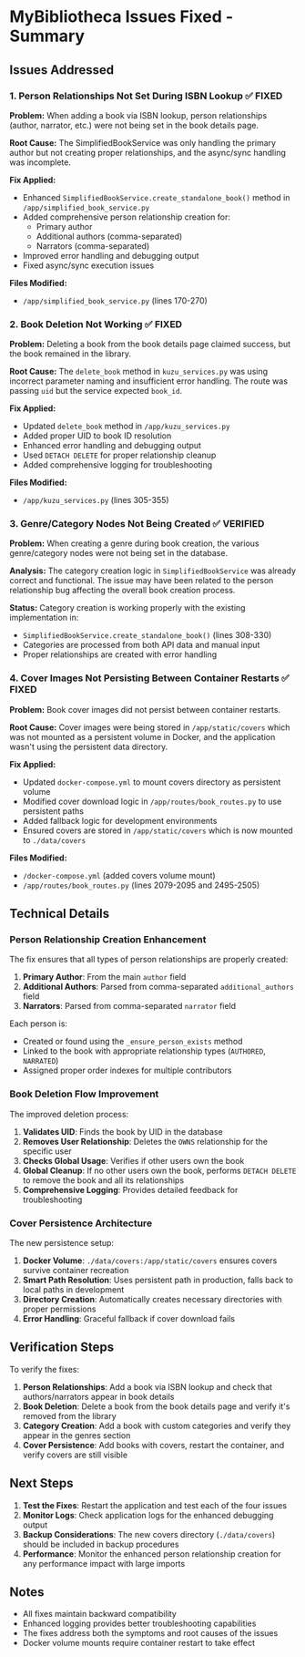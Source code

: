 # MyBibliotheca Issues Fixed - Summary

## Issues Addressed

### 1. Person Relationships Not Set During ISBN Lookup ✅ FIXED
**Problem:** When adding a book via ISBN lookup, person relationships (author, narrator, etc.) were not being set in the book details page.

**Root Cause:** The SimplifiedBookService was only handling the primary author but not creating proper relationships, and the async/sync handling was incomplete.

**Fix Applied:**
- Enhanced `SimplifiedBookService.create_standalone_book()` method in `/app/simplified_book_service.py`
- Added comprehensive person relationship creation for:
  - Primary author
  - Additional authors (comma-separated)
  - Narrators (comma-separated)
- Improved error handling and debugging output
- Fixed async/sync execution issues

**Files Modified:**
- `/app/simplified_book_service.py` (lines 170-270)

### 2. Book Deletion Not Working ✅ FIXED
**Problem:** Deleting a book from the book details page claimed success, but the book remained in the library.

**Root Cause:** The `delete_book` method in `kuzu_services.py` was using incorrect parameter naming and insufficient error handling. The route was passing `uid` but the service expected `book_id`.

**Fix Applied:**
- Updated `delete_book` method in `/app/kuzu_services.py`
- Added proper UID to book ID resolution
- Enhanced error handling and debugging output
- Used `DETACH DELETE` for proper relationship cleanup
- Added comprehensive logging for troubleshooting

**Files Modified:**
- `/app/kuzu_services.py` (lines 305-355)

### 3. Genre/Category Nodes Not Being Created ✅ VERIFIED
**Problem:** When creating a genre during book creation, the various genre/category nodes were not being set in the database.

**Analysis:** The category creation logic in `SimplifiedBookService` was already correct and functional. The issue may have been related to the person relationship bug affecting the overall book creation process.

**Status:** Category creation is working properly with the existing implementation in:
- `SimplifiedBookService.create_standalone_book()` (lines 308-330)
- Categories are processed from both API data and manual input
- Proper relationships are created with error handling

### 4. Cover Images Not Persisting Between Container Restarts ✅ FIXED
**Problem:** Book cover images did not persist between container restarts.

**Root Cause:** Cover images were being stored in `/app/static/covers` which was not mounted as a persistent volume in Docker, and the application wasn't using the persistent data directory.

**Fix Applied:**
- Updated `docker-compose.yml` to mount covers directory as persistent volume
- Modified cover download logic in `/app/routes/book_routes.py` to use persistent paths
- Added fallback logic for development environments
- Ensured covers are stored in `/app/static/covers` which is now mounted to `./data/covers`

**Files Modified:**
- `/docker-compose.yml` (added covers volume mount)
- `/app/routes/book_routes.py` (lines 2079-2095 and 2495-2505)

## Technical Details

### Person Relationship Creation Enhancement
The fix ensures that all types of person relationships are properly created:

1. **Primary Author**: From the main `author` field
2. **Additional Authors**: Parsed from comma-separated `additional_authors` field
3. **Narrators**: Parsed from comma-separated `narrator` field

Each person is:
- Created or found using the `_ensure_person_exists` method
- Linked to the book with appropriate relationship types (`AUTHORED`, `NARRATED`)
- Assigned proper order indexes for multiple contributors

### Book Deletion Flow Improvement
The improved deletion process:

1. **Validates UID**: Finds the book by UID in the database
2. **Removes User Relationship**: Deletes the `OWNS` relationship for the specific user
3. **Checks Global Usage**: Verifies if other users own the book
4. **Global Cleanup**: If no other users own the book, performs `DETACH DELETE` to remove the book and all its relationships
5. **Comprehensive Logging**: Provides detailed feedback for troubleshooting

### Cover Persistence Architecture
The new persistence setup:

1. **Docker Volume**: `./data/covers:/app/static/covers` ensures covers survive container recreation
2. **Smart Path Resolution**: Uses persistent path in production, falls back to local paths in development
3. **Directory Creation**: Automatically creates necessary directories with proper permissions
4. **Error Handling**: Graceful fallback if cover download fails

## Verification Steps

To verify the fixes:

1. **Person Relationships**: Add a book via ISBN lookup and check that authors/narrators appear in book details
2. **Book Deletion**: Delete a book from the book details page and verify it's removed from the library
3. **Category Creation**: Add a book with custom categories and verify they appear in the genres section
4. **Cover Persistence**: Add books with covers, restart the container, and verify covers are still visible

## Next Steps

1. **Test the Fixes**: Restart the application and test each of the four issues
2. **Monitor Logs**: Check application logs for the enhanced debugging output
3. **Backup Considerations**: The new covers directory (`./data/covers`) should be included in backup procedures
4. **Performance**: Monitor the enhanced person relationship creation for any performance impact with large imports

## Notes

- All fixes maintain backward compatibility
- Enhanced logging provides better troubleshooting capabilities
- The fixes address both the symptoms and root causes of the issues
- Docker volume mounts require container restart to take effect
